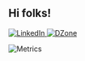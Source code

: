 ## Hi folks!

<div align="left">
  <a href="https://www.linkedin.com/in/pedro-arraes-a4667224/">
    <img
      src="https://img.shields.io/badge/pedroarraes-blue?style=flat-square&logo=Linkedin&logoColor=white&link=https://www.linkedin.com/in/pedro-arraes-a4667224/"
      alt="LinkedIn"
    />
  </a>
  <a href="https://dzone.com/users/4657319/parraes.html">
    <img
      src="https://img.shields.io/badge/pedroarraes-green?style=flat-square&logo=DZone&logoColor=white&link=https://dzone.com/users/4657319/parraes.html"
      alt="DZone"
    />
  </a>
  
![Metrics](https://metrics.lecoq.io/pedroarraes?template=classic&base=header%2C%20activity%2C%20community%2C%20repositories%2C%20metadata&base.indepth=false&base.hireable=false&base.skip=false&config.timezone=America%2FSao_Paulo)
